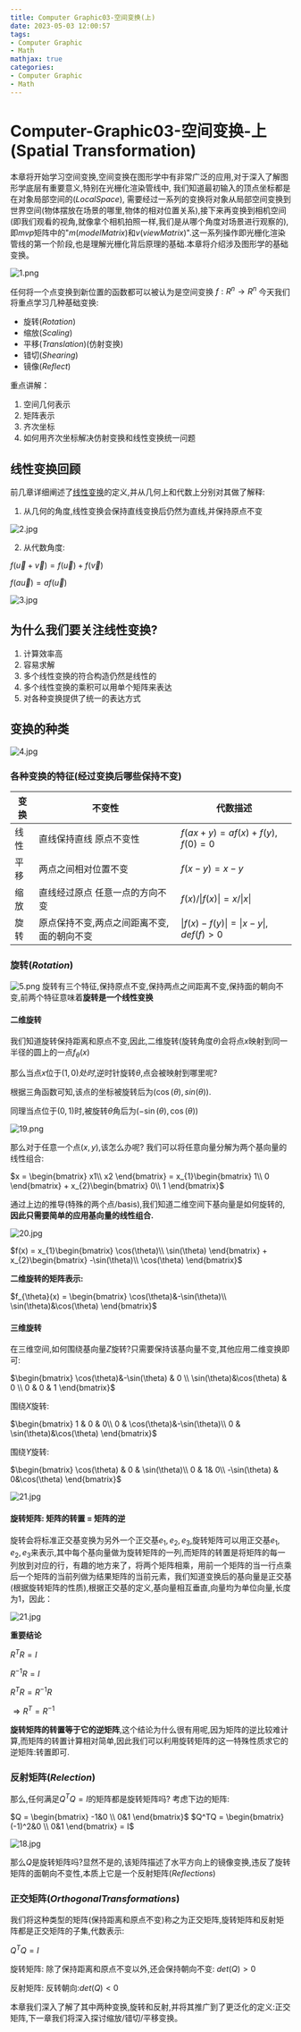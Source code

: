 ```yaml
---
title: Computer Graphic03-空间变换(上)
date: 2023-05-03 12:00:57
tags:
- Computer Graphic
- Math
mathjax: true
categories:
- Computer Graphic
- Math
---
```


# Computer-Graphic03-空间变换-上(Spatial Transformation)
本章将开始学习空间变换,空间变换在图形学中有非常广泛的应用,对于深入了解图形学底层有重要意义,特别在光栅化渲染管线中, 我们知道最初输入的顶点坐标都是在对象局部空间的($Local Space$), 需要经过一系列的变换将对象从局部空间变换到世界空间(物体摆放在场景的哪里,物体的相对位置关系),接下来再变换到相机空间(即我们观看的视角,就像拿个相机拍照一样,我们是从哪个角度对场景进行观察的),即$mvp$矩阵中的"$m(model Matrix)$和$v(view Matrix)$".这一系列操作即光栅化渲染管线的第一个阶段,也是理解光栅化背后原理的基础.本章将介绍涉及图形学的基础变换。

![1.png](Computer-Graphic03-空间变换-上/1.png)

任何将一个点变换到新位置的函数都可以被认为是空间变换
$f: R^n \to  R^n$
今天我们将重点学习几种基础变换:
- 旋转($Rotation$)
- 缩放($Scaling$)
- 平移($Translation$)(仿射变换)
- 错切($Shearing$)
- 镜像($Reflect$)

重点讲解：
1. 空间几何表示 
2. 矩阵表示 
3. 齐次坐标 
4. 如何用齐次坐标解决仿射变换和线性变换统一问题

## 线性变换回顾
前几章详细阐述了[线性变换](https://kenshin.tech/2024/03/23/%E8%AE%A1%E7%AE%97%E6%9C%BA%E5%9B%BE%E5%BD%A2%E5%AD%A6-%E4%B8%80-%E7%BA%BF%E6%80%A7%E4%BB%A3%E6%95%B0/#more)的定义,并从几何上和代数上分别对其做了解释:
1. 从几何的角度,线性变换会保持直线变换后仍然为直线,并保持原点不变

![2.jpg](Computer-Graphic03-空间变换-上/2.jpg)

2. 从代数角度: 

$f(\vec{u} + \vec{v}) = f(\vec{u}) + f(\vec{v})$

$f(a\vec{u}) = af(\vec{u})$

![3.jpg](Computer-Graphic03-空间变换-上/3.jpg)

## 为什么我们要关注线性变换?

1. 计算效率高
2. 容易求解
3. 多个线性变换的符合构造仍然是线性的
4. 多个线性变换的乘积可以用单个矩阵来表达
5. 对各种变换提供了统一的表达方式

## 变换的种类

![4.jpg](Computer-Graphic03-空间变换-上/4.jpg)

### 各种变换的特征(经过变换后哪些保持不变)

| 变换 | 不变性 | 代数描述 |
| --- | --- | --- |
| 线性 | 直线保持直线 原点不变性 | $f(ax + y) = af(x) + f(y)$, $f(0) = 0$ |
| 平移 | 两点之间相对位置不变 |  $f(x-y) = x- y$ |
| 缩放 | 直线经过原点 任意一点的方向不变 | $f(x)/\|f(x)\| = x/\|x\|$ |
| 旋转 | 原点保持不变,两点之间距离不变,面的朝向不变 | $\|f(x) - f(y)\| = \|x-y\|,def(f) > 0$ |

### 旋转($Rotation$)
![5.png](Computer-Graphic03-空间变换-上/5.png)
旋转有三个特征,保持原点不变,保持两点之间距离不变,保持面的朝向不变,前两个特征意味着**旋转是一个线性变换**

#### 二维旋转
我们知道旋转保持距离和原点不变,因此,二维旋转(旋转角度$\theta$)会将点$x$映射到同一半径的圆上的一点$f_{\theta}(x)$

那么当点$x$位于$(1, 0)处时$,逆时针旋转$\theta$,点会被映射到哪里呢?

根据三角函数可知,该点的坐标被旋转后为$(\cos(\theta), sin(\theta))$.

同理当点位于$(0, 1)$时,被旋转$\theta$角后为$(-\sin(\theta), \cos(\theta))$

![19.png](Computer-Graphic03-空间变换-上/19.png)

那么对于任意一个点$(x,y)$,该怎么办呢?
我们可以将任意向量分解为两个基向量的线性组合:

$x = \begin{bmatrix}
 x1\\
x2
\end{bmatrix} = x_{1}\begin{bmatrix}
 1\\
0
\end{bmatrix} + x_{2}\begin{bmatrix}
 0\\
1
\end{bmatrix}$

通过上边的推导(特殊的两个点/basis),我们知道二维空间下基向量是如何旋转的,**因此只需要简单的应用基向量的线性组合.**

![20.jpg](Computer-Graphic03-空间变换-上/20.png)

$f(x) = x_{1}\begin{bmatrix}
 \cos(\theta)\\
\sin(\theta)
\end{bmatrix} + x_{2}\begin{bmatrix}
 -\sin(\theta)\\
\cos(\theta)
\end{bmatrix}$

**二维旋转的矩阵表示:**

$f_{\theta}(x) = \begin{bmatrix}
 \cos(\theta)&-\sin(\theta)\\
\sin(\theta)&\cos(\theta)
\end{bmatrix}$

#### 三维旋转
在三维空间,如何围绕基向量$Z$旋转?只需要保持该基向量不变,其他应用二维变换即可:

$\begin{bmatrix}
  \cos(\theta)&-\sin(\theta) & 0 \\
  \sin(\theta)&\cos(\theta) & 0 \\
   0 & 0  & 1
\end{bmatrix}$

围绕$X$旋转:

$\begin{bmatrix}
  1 & 0 & 0\\
  0 & \cos(\theta)&-\sin(\theta)\\
  0 & \sin(\theta)&\cos(\theta) 
\end{bmatrix}$

围绕$Y$旋转:

$\begin{bmatrix}
  \cos(\theta) & 0 & \sin(\theta)\\
  0 & 1& 0\\
  -\sin(\theta) & 0&\cos(\theta) 
\end{bmatrix}$

![21.jpg](Computer-Graphic03-空间变换-上/21.png)

#### 旋转矩阵: 矩阵的转置 = 矩阵的逆
旋转会将标准正交基变换为另外一个正交基$e_{1},e_{2},e_{3}$,旋转矩阵可以用正交基$e_{1},e_{2},e_{3}$来表示,其中每个基向量做为旋转矩阵的一列,而矩阵的转置是将矩阵的每一列放到对应的行，有趣的地方来了，将两个矩阵相乘，用前一个矩阵的当一行点乘后一个矩阵的当前列做为结果矩阵的当前元素，我们知道变换后的基向量是正交基(根据旋转矩阵的性质),根据正交基的定义,基向量相互垂直,向量均为单位向量,长度为1，因此：

![21.jpg](Computer-Graphic03-空间变换-上/22.png)

**重要结论**

$R^TR = I$

$R^{-1}R = I$

$R^TR = R^{-1}R$

$\Longrightarrow  R^T = R^{-1}$

**旋转矩阵的转置等于它的逆矩阵**,这个结论为什么很有用呢,因为矩阵的逆比较难计算,而矩阵的转置计算相对简单,因此我们可以利用旋转矩阵的这一特殊性质求它的逆矩阵:转置即可.

### 反射矩阵($Relection$)
那么,任何满足$Q^TQ = I$的矩阵都是旋转矩阵吗?
考虑下边的矩阵:

$Q = \begin{bmatrix}
  -1&0 \\
  0&1
\end{bmatrix}$   $Q^TQ = \begin{bmatrix}
  (-1)^2&0 \\
  0&1
\end{bmatrix} = I$

![18.jpg](Computer-Graphic03-空间变换-上/18.jpg)

那么$Q$是旋转矩阵吗?显然不是的,该矩阵描述了水平方向上的镜像变换,违反了旋转矩阵的面朝向不变性,本质上它是一个反射矩阵($Reflections$)

### 正交矩阵($Orthogonal Transformations$)
我们将这种类型的矩阵(保持距离和原点不变)称之为正交矩阵,旋转矩阵和反射矩阵都是正交矩阵的子集,代数表示:

$Q^TQ = I$

旋转矩阵: 除了保持距离和原点不变以外,还会保持朝向不变: $det(Q) >0$

反射矩阵: 反转朝向:$det(Q) < 0$

本章我们深入了解了其中两种变换,旋转和反射,并将其推广到了更泛化的定义:正交矩阵,下一章我们将深入探讨缩放/错切/平移变换。
